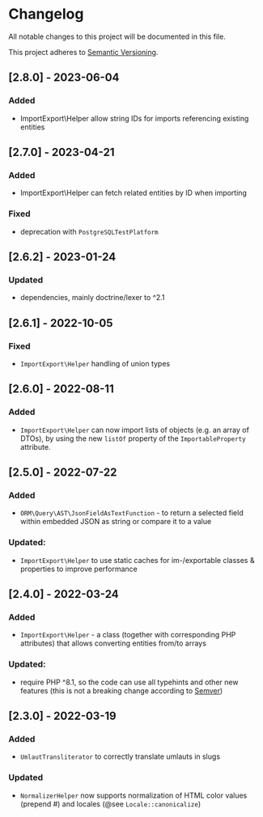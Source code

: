 # Changelog
All notable changes to this project will be documented in this file.

This project adheres to [Semantic Versioning](https://semver.org/spec/v2.0.0.html).

## [2.8.0] - 2023-06-04
### Added
- ImportExport\Helper allow string IDs for imports referencing existing entities

## [2.7.0] - 2023-04-21
### Added
- ImportExport\Helper can fetch related entities by ID when importing

### Fixed
- deprecation with `PostgreSQLTestPlatform`

## [2.6.2] - 2023-01-24
### Updated
- dependencies, mainly doctrine/lexer to ^2.1

## [2.6.1] - 2022-10-05
### Fixed
- `ImportExport\Helper` handling of union types

## [2.6.0] - 2022-08-11
### Added
- `ImportExport\Helper` can now import lists of objects (e.g. an array of DTOs), by
  using the new `listOf` property of the `ImportableProperty` attribute.

## [2.5.0] - 2022-07-22
### Added
- `ORM\Query\AST\JsonFieldAsTextFunction` - to return a selected field within embedded JSON
  as string or compare it to a value
### Updated:
- `ImportExport\Helper` to use static caches for im-/exportable classes & properties to
  improve performance

## [2.4.0] - 2022-03-24
### Added
- `ImportExport\Helper` - a class (together with corresponding PHP attributes) that allows
  converting entities from/to arrays
### Updated:
- require PHP ^8.1, so the code can use all typehints and other new features
  (this is not a breaking change according to
  [Semver](https://github.com/semver/semver/blob/df7bd79bda7d7fe6da20d0724fe0111678cbaa8f/semver.md#what-should-i-do-if-i-update-my-own-dependencies-without-changing-the-public-api))

## [2.3.0] - 2022-03-19
### Added
- `UmlautTransliterator` to correctly translate umlauts in slugs
### Updated
- `NormalizerHelper` now supports normalization of HTML color values (prepend #)
  and locales (@see `Locale::canonicalize`)
